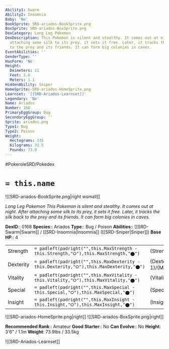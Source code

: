 ```yaml
---
Ability1: Swarm
Ability2: Insomnia
Baby: 'No'
BookSprite: SRD-ariados-BookSprite.png
BoxSprite: SRD-ariados-BoxSprite.png
DexCategory: Long Leg Pokemon
DexDescription: This Pokemon is silent and stealthy. It comes out at night. After
  attaching some silk to its prey, it sets it free. Later, it tracks the silk back
  to the prey and its friends. It can form big colonies in caves.
EventAbilities: ''
GenderType: ''
HasForm: 'No'
Height:
  Deimeters: 11
  Feet: 3.6
  Meters: 1.1
HiddenAbility: Sniper
HomeSprite: SRD-ariados-HomeSprite.png
Learnset: '[[SRD-Ariados-Learnset]]'
Legendary: 'No'
Name: Ariados
Number: 168
PrimaryEggGroup: Bug
SecondaryEggGroup: ''
Sprite: ariados.png
Type1: Bug
Type2: Poison
Weight:
  Hectograms: 335
  Kilograms: 33.5
  Pounds: 73.9
---
```


#PokeroleSRD/Pokedex

# `= this.name`

![[SRD-ariados-BookSprite.png|right wsmall]]

*Long Leg Pokemon*
*This Pokemon is silent and stealthy. It comes out at night. After attaching some silk to its prey, it sets it free. Later, it tracks the silk back to the prey and its friends. It can form big colonies in caves.*

**DexID**:: 0168
**Species**:: Ariados
**Type**:: Bug / Poison
**Abilities**:: [[SRD-Swarm|Swarm]] / [[SRD-Insomnia|Insomnia]] ([[SRD-Sniper|Sniper]])
**Base HP**:: 4

|           |                                                                                        |                                          |
| --------- | -------------------------------------------------------------------------------------- | ---------------------------------------- |
| Strength  | `= padleft(padright("",this.MaxStrength - this.Strength,"⭘"),this.MaxStrength,"⬤")`    | (Strength::2)/(MaxStrength::5)   |
| Dexterity | `= padleft(padright("",this.MaxDexterity - this.Dexterity,"⭘"),this.MaxDexterity,"⬤")` | (Dexterity:: 1)/(MaxDexterity::3) |
| Vitality  | `= padleft(padright("",this.MaxVitality - this.Vitality,"⭘"),this.MaxVitality,"⬤")`    | (Vitality::2)/(MaxVitality::5)   |
| Special   | `= padleft(padright("",this.MaxSpecial - this.Special,"⭘"),this.MaxSpecial,"⬤")`       | (Special::2)/(MaxSpecial::4)     |
| Insight   | `= padleft(padright("",this.MaxInsight - this.Insight,"⭘"),this.MaxInsight,"⬤")`       | (Insight::2)/(MaxInsight::5)     |

![[SRD-ariados-HomeSprite.png|right]]
![[SRD-ariados-BoxSprite.png|right]]

**Recommended Rank**:: Amateur
**Good Starter**:: No
**Can Evolve**:: No
**Height**: 3'6" / 1.1m
**Weight**: 73.9lbs / 33.5kg

![[SRD-Ariados-Learnset]]